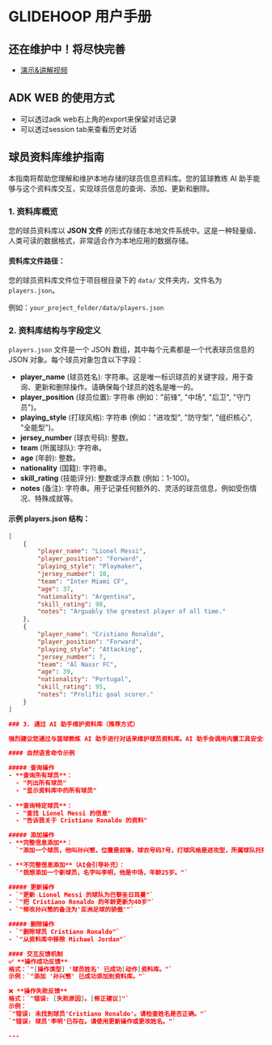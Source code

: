 # GLIDEHOOP 用户手册

## 还在维护中！将尽快完善

* [演示&讲解视频](https://www.bilibili.com/video/BV1bvKrzwE2g/?share_source=copy_web&vd_source=128df80febd7972909ce93d6aa205f07)

## ADK WEB 的使用方式
+ 可以透过adk web右上角的export来保留对话记录
+ 可以透过session tab来查看历史对话


## 球员资料库维护指南

本指南将帮助您理解和维护本地存储的球员信息资料库。您的篮球教练 AI 助手能够与这个资料库交互，实现球员信息的查询、添加、更新和删除。

### 1. 资料库概览

您的球员资料库以 **JSON 文件** 的形式存储在本地文件系统中。这是一种轻量级、人类可读的数据格式，非常适合作为本地应用的数据存储。

#### 资料库文件路径：

您的球员资料库文件位于项目根目录下的 `data/` 文件夹内，文件名为 `players.json`。

例如：`your_project_folder/data/players.json`

### 2. 资料库结构与字段定义

`players.json` 文件是一个 JSON 数组，其中每个元素都是一个代表球员信息的 JSON 对象。每个球员对象包含以下字段：

- **player_name** (球员姓名): 字符串。这是唯一标识球员的关键字段，用于查询、更新和删除操作。请确保每个球员的姓名是唯一的。
- **player_position** (球员位置): 字符串 (例如："前锋", "中场", "后卫", "守门员")。
- **playing_style** (打球风格): 字符串 (例如："进攻型", "防守型", "组织核心", "全能型")。
- **jersey_number** (球衣号码): 整数。
- **team** (所属球队): 字符串。
- **age** (年龄): 整数。
- **nationality** (国籍): 字符串。
- **skill_rating** (技能评分): 整数或浮点数 (例如：1-100)。
- **notes** (备注): 字符串。用于记录任何额外的、灵活的球员信息，例如受伤情况、特殊成就等。

#### 示例 players.json 结构：

```json
[
    {
        "player_name": "Lionel Messi",
        "player_position": "Forward",
        "playing_style": "Playmaker",
        "jersey_number": 10,
        "team": "Inter Miami CF",
        "age": 37,
        "nationality": "Argentina",
        "skill_rating": 98,
        "notes": "Arguably the greatest player of all time."
    },
    {
        "player_name": "Cristiano Ronaldo",
        "player_position": "Forward",
        "playing_style": "Attacking",
        "jersey_number": 7,
        "team": "Al Nassr FC",
        "age": 39,
        "nationality": "Portugal",
        "skill_rating": 95,
        "notes": "Prolific goal scorer."
    }
]

### 3. 通过 AI 助手维护资料库（推荐方式）

强烈建议您通过与篮球教练 AI 助手进行对话来维护球员资料库。AI 助手会调用内置工具安全地执行操作，并提供友好的反馈。

#### 自然语言命令示例

##### 查询操作
- **查询所有球员**：
  - "列出所有球员"
  - "显示资料库中的所有球员"
  
- **查询特定球员**：
  - "查找 Lionel Messi 的信息"
  - "告诉我关于 Cristiano Ronaldo 的资料"

##### 添加操作
- **完整信息添加**：
  `"添加一个球员，他叫孙兴慜，位置是前锋，球衣号码7号，打球风格是进攻型，所属球队托特纳姆热刺，年龄32岁，国籍韩国，技能评分90。"`

- **不完整信息添加**（AI会引导补充）：
  `"我想添加一个新球员，名字叫李明，他是中场，年龄25岁。"`

##### 更新操作
- `"更新 Lionel Messi 的球队为巴黎圣日耳曼"`
- `"把 Cristiano Ronaldo 的年龄更新为40岁"`
- `"修改孙兴慜的备注为'亚洲足球的骄傲'"`

##### 删除操作
- `"删除球员 Cristiano Ronaldo"`
- `"从资料库中移除 Michael Jordan"`

#### 交互反馈机制
✅ **操作成功反馈**  
格式：`"[操作类型] '球员姓名' 已成功[动作]资料库。"`  
示例：`"添加 '孙兴慜' 已成功添加到资料库。"`

❌ **操作失败反馈**  
格式：`"错误: [失败原因]。[修正建议]"`  
示例：  
`"错误: 未找到球员'Cristiano Ronaldo'。请检查姓名是否正确。"`  
`"错误: 球员'李明'已存在。请使用更新操作或更改姓名。"`

---


